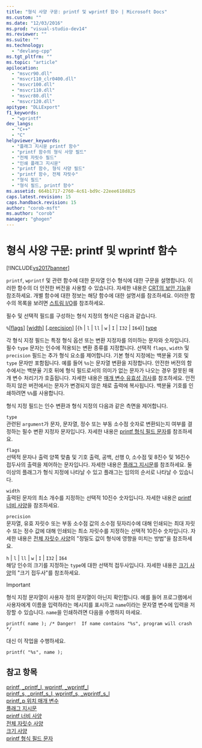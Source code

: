 ```yaml
---
title: "형식 사양 구문: printf 및 wprintf 함수 | Microsoft Docs"
ms.custom: ""
ms.date: "12/03/2016"
ms.prod: "visual-studio-dev14"
ms.reviewer: ""
ms.suite: ""
ms.technology: 
  - "devlang-cpp"
ms.tgt_pltfrm: ""
ms.topic: "article"
apilocation: 
  - "msvcr90.dll"
  - "msvcr110_clr0400.dll"
  - "msvcr100.dll"
  - "msvcr110.dll"
  - "msvcr80.dll"
  - "msvcr120.dll"
apitype: "DLLExport"
f1_keywords: 
  - "wprintf"
dev_langs: 
  - "C++"
  - "C"
helpviewer_keywords: 
  - "플래그 지시문 printf 함수"
  - "printf 함수의 형식 사양 필드"
  - "전체 자릿수 필드"
  - "인쇄 플래그 지시문"
  - "printf 함수, 형식 사양 필드"
  - "printf 함수, 전체 자릿수"
  - "형식 필드"
  - "형식 필드, printf 함수"
ms.assetid: 664b1717-2760-4c61-bd9c-22eee618d825
caps.latest.revision: 15
caps.handback.revision: 15
author: "corob-msft"
ms.author: "corob"
manager: "ghogen"
---
```

# 형식 사양 구문: printf 및 wprintf 함수
[!INCLUDE[vs2017banner](../assembler/inline/includes/vs2017banner.md)]

`printf`, `wprintf` 및 관련 함수에 대한 문자열 인수 형식에 대한 구문을 설명합니다.  이러한 함수의 더 안전한 버전을 사용할 수 있습니다. 자세한 내용은 [CRT의 보안 기능](../c-runtime-library/security-features-in-the-crt.md)을 참조하세요.  개별 함수에 대한 정보는 해당 함수에 대한 설명서를 참조하세요.  이러한 함수의 목록을 보려면 [스트림 I\/O](../c-runtime-library/stream-i-o.md)를 참조하세요.  
  
 필수 및 선택적 필드를 구성하는 형식 지정의 형식은 다음과 같습니다.  
  
 `%`\[[flags](../c-runtime-library/flag-directives.md)\] \[[width](../c-runtime-library/printf-width-specification.md)\] \[**.**[precision](../c-runtime-library/precision-specification.md)\] \[{`h` &#124; `l` &#124; `ll` &#124; `w` &#124; `I` &#124; `I32` &#124; `I64`}\] [type](../c-runtime-library/printf-type-field-characters.md)  
  
 각 형식 지정 필드는 특정 형식 옵션 또는 변환 지정자를 의미하는 문자와 숫자입니다.  필수 `type` 문자는 인수에 적용되는 변환 종류를 지정합니다.  선택적 `flags`, `width` 및 `precision` 필드는 추가 형식 요소를 제어합니다.  기본 형식 지정에는 백분율 기호 및 `type` 문자만 포함됩니다. 예를 들어 `%s`는 문자열 변환을 지정합니다.  안전한 버전의 함수에서는 백분율 기호 뒤에 형식 필드로서의 의미가 없는 문자가 나오는 경우 잘못된 매개 변수 처리기가 호출됩니다.  자세한 내용은 [매개 변수 유효성 검사](../c-runtime-library/parameter-validation.md)를 참조하세요.  안전하지 않은 버전에서는 문자가 변경되지 않은 채로 출력에 복사됩니다.  백분율 기호를 인쇄하려면 `%%`를 사용합니다.  
  
 형식 지정 필드는 인수 변환과 형식 지정의 다음과 같은 측면을 제어합니다.  
  
 `type`  
 관련된 `argument`가 문자, 문자열, 정수 또는 부동 소수점 숫자로 변환되는지 여부를 결정하는 필수 변환 지정자 문자입니다.  자세한 내용은 [printf 형식 필드 문자](../c-runtime-library/printf-type-field-characters.md)를 참조하세요.  
  
 `flags`  
 선택적 문자나 출력 양쪽 맞춤 및 기호 출력, 공백, 선행 0, 소수점 및 8진수 및 16진수 접두사의 출력을 제어하는 문자입니다.  자세한 내용은 [플래그 지시문](../c-runtime-library/flag-directives.md)를 참조하세요.  둘 이상의 플래그가 형식 지정에 나타날 수 있고 플래그는 임의의 순서로 나타날 수 있습니다.  
  
 `width`  
 출력된 문자의 최소 개수를 지정하는 선택적 10진수 숫자입니다.  자세한 내용은 [printf 너비 사양](../c-runtime-library/printf-width-specification.md)을 참조하세요.  
  
 `precision`  
 문자열, 유효 자릿수 또는 부동 소수점 값의 소수점 뒷자리수에 대해 인쇄되는 최대 자릿수 또는 정수 값에 대해 인쇄되는 최소 자릿수를 지정하는 선택적 10진수 숫자입니다.  자세한 내용은 [전체 자릿수 사양](../c-runtime-library/precision-specification.md)의 "정밀도 값이 형식에 영향을 미치는 방법"을 참조하세요.  
  
 `h` &#124; `l` &#124; `ll` &#124; `w` &#124; `I` &#124; `I32` &#124; `I64`  
 해당 인수의 크기를 지정하는 `type`에 대한 선택적 접두사입니다.  자세한 내용은 [크기 사양](../c-runtime-library/size-specification.md)의 "크기 접두사"를 참조하세요.  
  
> [!IMPORTANT]
>  형식 지정 문자열이 사용자 정의 문자열이 아닌지 확인합니다.  예를 들어 프로그램에서 사용자에게 이름을 입력하라는 메시지를 표시하고 `name`이라는 문자열 변수에 입력을 저장할 수 있습니다.  `name`을 인쇄하려면 다음을 수행하지 마세요.  
>   
>  `printf( name ); /* Danger!  If name contains "%s", program will crash */`  
>   
>  대신 이 작업을 수행하세요.  
>   
>  `printf( "%s", name );`  
  
## 참고 항목  
 [printf, \_printf\_l, wprintf, \_wprintf\_l](../c-runtime-library/reference/printf-printf-l-wprintf-wprintf-l.md)   
 [printf\_s, \_printf\_s\_l, wprintf\_s, \_wprintf\_s\_l](../c-runtime-library/reference/printf-s-printf-s-l-wprintf-s-wprintf-s-l.md)   
 [printf\_p 위치 매개 변수](../c-runtime-library/printf-p-positional-parameters.md)   
 [플래그 지시문](../c-runtime-library/flag-directives.md)   
 [printf 너비 사양](../c-runtime-library/printf-width-specification.md)   
 [전체 자릿수 사양](../c-runtime-library/precision-specification.md)   
 [크기 사양](../c-runtime-library/size-specification.md)   
 [printf 형식 필드 문자](../c-runtime-library/printf-type-field-characters.md)